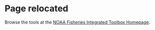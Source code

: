 # Page relocated
Browse the tools at the [NOAA Fisheries Integrated Toolbox Homepage](https://noaa-fisheries-integrated-toolbox.github.io/).